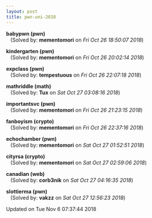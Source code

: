 ```yaml
---
layout: post
title: pwn-uni-2018
---
```


<!--break-->

**babypwn (pwn)**  
&nbsp;&nbsp;&nbsp;(Solved by: **mementomori** on _Fri Oct 26 18:50:07 2018_)  
  
**kindergarten (pwn)**  
&nbsp;&nbsp;&nbsp;(Solved by: **mementomori** on _Fri Oct 26 20:02:14 2018_)  
  
**expclass (pwn)**  
&nbsp;&nbsp;&nbsp;(Solved by: **tempestuous** on _Fri Oct 26 22:07:18 2018_)  
  
**mathriddle (math)**  
&nbsp;&nbsp;&nbsp;(Solved by: **Tux** on _Sat Oct 27 03:08:16 2018_)  
  
**importantsvc (pwn)**  
&nbsp;&nbsp;&nbsp;(Solved by: **mementomori** on _Fri Oct 26 21:23:15 2018_)  
  
**fanboyism (crypto)**  
&nbsp;&nbsp;&nbsp;(Solved by: **mementomori** on _Fri Oct 26 22:37:16 2018_)  
  
**echochamber (pwn)**  
&nbsp;&nbsp;&nbsp;(Solved by: **mementomori** on _Sat Oct 27 01:52:51 2018_)  
  
**cityrsa (crypto)**  
&nbsp;&nbsp;&nbsp;(Solved by: **mementomori** on _Sat Oct 27 02:59:06 2018_)  
  
**canadian (web)**  
&nbsp;&nbsp;&nbsp;(Solved by: **corb3nik** on _Sat Oct 27 04:16:35 2018_)  
  
**slottierma (pwn)**  
&nbsp;&nbsp;&nbsp;(Solved by: **vakzz** on _Sat Oct 27 12:56:23 2018_)  
  


Updated on Tue Nov  6 07:37:44 2018
